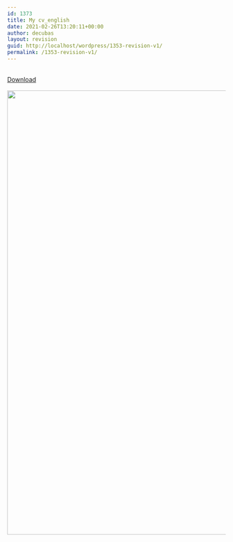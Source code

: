 ```yaml
---
id: 1373
title: My cv_english
date: 2021-02-26T13:20:11+00:00
author: decubas
layout: revision
guid: http://localhost/wordpress/1353-revision-v1/
permalink: /1353-revision-v1/
---
```

<a href="http://localhost/wordpress/wp-content/uploads/2021/02/CV-English.zip" role="button"><br /> Download<br /> </a>  
<img width="724" height="1024" src="http://localhost/wordpress/wp-content/uploads/2021/02/cv-Ingles-724x1024.jpg" alt="" loading="lazy" srcset="http://localhost/wordpress/wp-content/uploads/2021/02/cv-Ingles-724x1024.jpg 724w, http://localhost/wordpress/wp-content/uploads/2021/02/cv-Ingles-212x300.jpg 212w, http://localhost/wordpress/wp-content/uploads/2021/02/cv-Ingles-768x1086.jpg 768w, http://localhost/wordpress/wp-content/uploads/2021/02/cv-Ingles-1086x1536.jpg 1086w, http://localhost/wordpress/wp-content/uploads/2021/02/cv-Ingles-1448x2048.jpg 1448w, http://localhost/wordpress/wp-content/uploads/2021/02/cv-Ingles-scaled.jpg 1810w" sizes="(max-width: 724px) 100vw, 724px" />